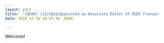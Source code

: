```yaml
---
layout: post
title:  "[NEWS] [12/2018]Appointed as Associate Editor of IEEE Transactions on Computer-Aided Design of Integrated Circuits and Systems (IEEE TCAD)!"
date: 2018-12-18 14:47:30 -0500

---
```


Welcome!
